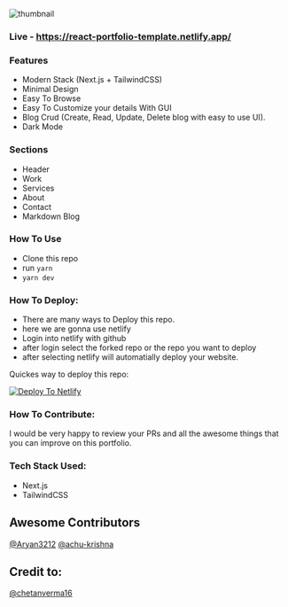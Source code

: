 ![thumbnail](https://user-images.githubusercontent.com/16558205/180779213-ea740975-3df1-460a-a964-0a623ee25872.png)

### Live - https://react-portfolio-template.netlify.app/

### Features 
- Modern Stack (Next.js + TailwindCSS)
- Minimal Design
- Easy To Browse
- Easy To Customize your details With GUI
- Blog Crud (Create, Read, Update, Delete blog with easy to use UI).
- Dark Mode


### Sections
- Header
- Work
- Services
- About
- Contact
- Markdown Blog


### How To Use
- Clone this repo
- run `yarn`
- `yarn dev`


### How To Deploy:
- There are many ways to Deploy this repo.
- here we are gonna use netlify
- Login into netlify with github
- after login select the forked repo or the repo you want to deploy
- after selecting netlify will automatially deploy your website.

Quickes way to deploy this repo:

[![Deploy To Netlify](https://www.netlify.com/img/deploy/button.svg)](https://app.netlify.com/start/deploy?repository=https://github.com/chetanverma16/react-portfolio-template)


### How To Contribute:
I would be very happy to review your PRs and all the awesome things that you can improve on this portfolio.


### Tech Stack Used:
- Next.js
- TailwindCSS

## Awesome Contributors
[@Aryan3212](https://github.com/Aryan3212) [@achu-krishna](https://github.com/achu-krishna)

## Credit to:
[@chetanverma16](https://github.com/chetanverma16)
